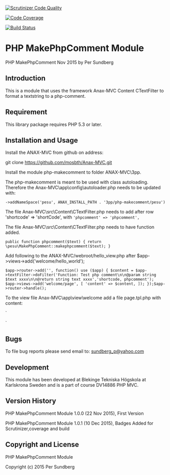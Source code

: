 [![Scrutinizer Code Quality](https://scrutinizer-ci.com/g/pesu12/makephpcomment/badges/quality-score.png?b=master)](https://scrutinizer-ci.com/g/pesu12/makephpcomment/?branch=master)

[![Code Coverage](https://scrutinizer-ci.com/g/pesu12/makephpcomment/badges/coverage.png?b=master)](https://scrutinizer-ci.com/g/pesu12/makephpcomment/?branch=master)

[![Build Status](https://scrutinizer-ci.com/g/pesu12/makephpcomment/badges/build.png?b=master)](https://scrutinizer-ci.com/g/pesu12/makephpcomment/build-status/master)


PHP MakePhpComment Module
==========================

PHP MakePhpComment Nov 2015 by Per Sundberg 


Introduction
------------
This is a module that uses the framework Anax-MVC Content CTextFilter
to format a textstring to a php-comment. 

Requirement
-----------

This library package requires PHP 5.3 or later.

Installation and Usage
----------------------
Install the ANAX-MVC from github on address:

git clone https://github.com/mosbth/Anax-MVC.git

Install the module php-makecomment to folder ANAX-MVC\3pp.

The php-makecomment is meant to be used with class autoloading. 
Therefore the Anax-MVC\app\config\autoloader.php needs to be updated with:

`->addNameSpace('pesu', ANAX_INSTALL_PATH . '3pp/php-makecomment/pesu')`

The file Anax-MVC\src\Content\CTextFilter.php needs to add after row 'shortcode' => 'shortCode',
with
`'phpcomment' => 'phpcomment',`  

The file Anax-MVC\src\Content\CTextFilter.php  needs to have function added.   

`public function phpcomment($text)
{
   return \pesu\MakePhpComment::makephpcomment($text);
}`


Add following to the ANAX-MVC/webroot/hello_view.php after $app->views->add('welcome/hello_world');

`$app->router->add('', function() use ($app) {
	$content = $app->textFilter->doFilter('Function: Test php comment\n\n@param
    string $text xxxx\n\n@return string text xxxx','shortcode, phpcomment');
    $app->views->add('welcome/page', [
        'content' => $content,
    ]);
});$app->router->handle();`
 
To the view file Anax-MVC\app\view\welcome add a file page.tpl.php with content:
<article class="article1">

`<?=$content?>
<?php if(isset($byline)) : ?>
<footer class="byline">
<?=$byline?>
</footer>
<?php endif; ?>
</article>`
 
Bugs
----

To file bug reports please send email to:
<sundberg_p@yahoo.com>

Development
-----------------------
This module has been developed at Blekinge Tekniska Högskola at Karlskrona Sweden
and is a part of course DV14886 PHP MVC.

Version History
---------------
PHP MakePhpComment Module 1.0.0 (22 Nov 2015), First Version

PHP MakePhpComment Module 1.0.1 (10 Dec 2015), Badges Added for Scrutinizer,coverage and build

Copyright and License
---------------------
PHP MakePhpComment Module

Copyright (c) 2015 Per Sundberg  
